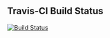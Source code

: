 ﻿Travis-CI Build Status
----------------------
[![Build Status](https://travis-ci.org/basho-labs/riak-dotnet-client-site.svg?branch=gh-pages)](https://travis-ci.org/basho-labs/riak-dotnet-client-site)

